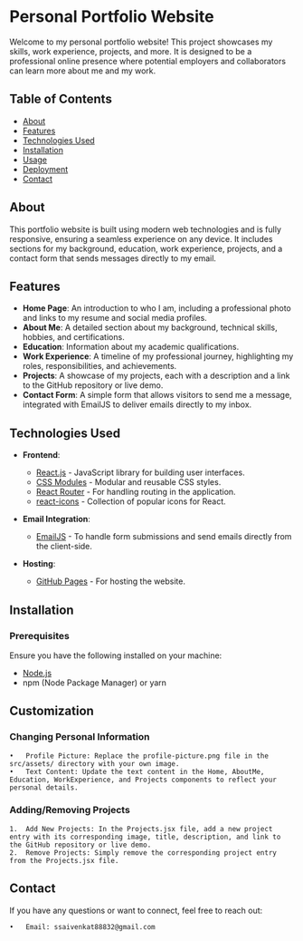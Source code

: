 # Personal Portfolio Website

Welcome to my personal portfolio website! This project showcases my skills, work experience, projects, and more. It is designed to be a professional online presence where potential employers and collaborators can learn more about me and my work.

## Table of Contents

- [About](#about)
- [Features](#features)
- [Technologies Used](#technologies-used)
- [Installation](#installation)
- [Usage](#usage)
- [Deployment](#deployment)
- [Contact](#contact)

## About

This portfolio website is built using modern web technologies and is fully responsive, ensuring a seamless experience on any device. It includes sections for my background, education, work experience, projects, and a contact form that sends messages directly to my email.

## Features

- **Home Page**: An introduction to who I am, including a professional photo and links to my resume and social media profiles.
- **About Me**: A detailed section about my background, technical skills, hobbies, and certifications.
- **Education**: Information about my academic qualifications.
- **Work Experience**: A timeline of my professional journey, highlighting my roles, responsibilities, and achievements.
- **Projects**: A showcase of my projects, each with a description and a link to the GitHub repository or live demo.
- **Contact Form**: A simple form that allows visitors to send me a message, integrated with EmailJS to deliver emails directly to my inbox.

## Technologies Used

- **Frontend**: 
  - [React.js](https://reactjs.org/) - JavaScript library for building user interfaces.
  - [CSS Modules](https://github.com/css-modules/css-modules) - Modular and reusable CSS styles.
  - [React Router](https://reactrouter.com/) - For handling routing in the application.
  - [react-icons](https://react-icons.github.io/react-icons/) - Collection of popular icons for React.
  
- **Email Integration**: 
  - [EmailJS](https://www.emailjs.com/) - To handle form submissions and send emails directly from the client-side.

- **Hosting**: 
  - [GitHub Pages](https://pages.github.com/) - For hosting the website.

## Installation

### Prerequisites

Ensure you have the following installed on your machine:

- [Node.js](https://nodejs.org/)
- npm (Node Package Manager) or yarn



## Customization

### Changing Personal Information

	•	Profile Picture: Replace the profile-picture.png file in the src/assets/ directory with your own image.
	•	Text Content: Update the text content in the Home, AboutMe, Education, WorkExperience, and Projects components to reflect your personal details.

### Adding/Removing Projects

	1.	Add New Projects: In the Projects.jsx file, add a new project entry with its corresponding image, title, description, and link to the GitHub repository or live demo.
	2.	Remove Projects: Simply remove the corresponding project entry from the Projects.jsx file.

## Contact

If you have any questions or want to connect, feel free to reach out:

	•	Email: ssaivenkat88832@gmail.com

